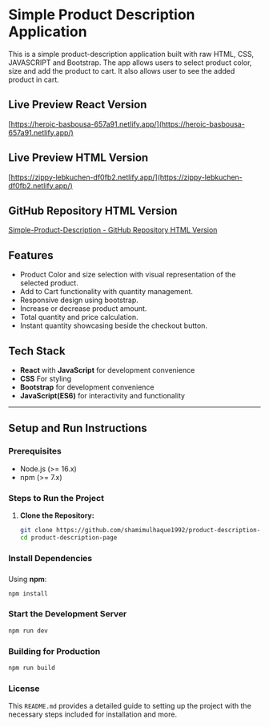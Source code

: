 # Simple Product Description Application

This is a simple product-description application built with raw HTML, CSS, JAVASCRIPT and Bootstrap. The app allows users to select product color, size and add the product to cart. It also allows user to see the added product in cart.

## Live Preview React Version

[https://heroic-basbousa-657a91.netlify.app/](https://heroic-basbousa-657a91.netlify.app/)

## Live Preview HTML Version

[https://zippy-lebkuchen-df0fb2.netlify.app/](https://zippy-lebkuchen-df0fb2.netlify.app/)

## GitHub Repository HTML Version

[Simple-Product-Description - GitHub Repository HTML Version](https://github.com/shamimulhaque1992/product-description-page/tree/main)

## Features

- Product Color and size selection with visual representation of the selected product.
- Add to Cart functionality with quantity management.
- Responsive design using bootstrap.
- Increase or decrease product amount.
- Total quantity and price calculation.
- Instant quantity showcasing beside the checkout button.

## Tech Stack

- **React** with **JavaScript** for development convenience
- **CSS** For styling
- **Bootstrap** for development convenience
- **JavaScript(ES6)** for interactivity and functionality

---

## Setup and Run Instructions

### Prerequisites

- Node.js (>= 16.x)
- npm (>= 7.x)

### Steps to Run the Project

1. **Clone the Repository:**
   ```bash
   git clone https://github.com/shamimulhaque1992/product-description-page.git
   cd product-description-page
   ```

### Install Dependencies

###

Using **npm**:

```bash
npm install

```

### Start the Development Server

```bash
npm run dev

```

### Building for Production

```bash
npm run build

```

### License

This `README.md` provides a detailed guide to setting up the project with the necessary steps included for installation and more.
